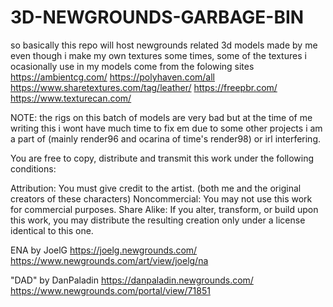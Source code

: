 # 3D-NEWGROUNDS-GARBAGE-BIN
so basically this repo will host newgrounds related 3d models made by me
even though i make my own textures some times, some of the textures i ocasionally use in my models come from the folowing sites
https://ambientcg.com/
https://polyhaven.com/all
https://www.sharetextures.com/tag/leather/
https://freepbr.com/
https://www.texturecan.com/

NOTE: the rigs on this batch of models are very bad but at the time of me writing this i wont have much time to fix em due to some other projects i am a part of (mainly render96 and ocarina of time's render98) or irl interfering.

You are free to copy, distribute and transmit this work under the following conditions:

Attribution:
You must give credit to the artist. (both me and the original creators of these characters)
Noncommercial:
You may not use this work for commercial purposes.
Share Alike:
If you alter, transform, or build upon this work, you may distribute the resulting creation only under a license identical to this one.


ENA by JoelG
https://joelg.newgrounds.com/
https://www.newgrounds.com/art/view/joelg/na

"DAD" by DanPaladin
https://danpaladin.newgrounds.com/
https://www.newgrounds.com/portal/view/71851
